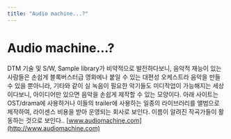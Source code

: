 ```yaml
---
title: "Audio machine...?"
---
```

# Audio machine...?

DTM 기술 및 S/W, Sample library가 비약적으로 발전하다보니, 음악적 재능이 있는 사람들은 손쉽게 블록버스터급 영화에나 붙일 수 있는 대편성 오케스트라 음악을 만들 수 있을 뿐아니라, 기타와 같이 실 녹음이 필요한 악기들도 미디작업이 가능해지는 세상이다보니, 아이디어만 있으면 음악을 손쉽게 제작할 수 있는 모양이다.
아래 사이트는 OST/drama에 사용하거나 이들의 trailer에 사용하는 일종의 라이브러리를 앨범으로 제작하여, 라이센스 비용을 받아 운영되는 회사로 보인다. 이름이 알려진 작곡가들이 활동하는 것으로 보인다..
[www.audiomachine.com](http://www.audiomachine.com)



